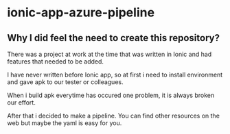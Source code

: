 # ionic-app-azure-pipeline

## Why I did feel the need to create this repository? 

There was a project at work at the time that was written in Ionic and had features that needed to be added.

I have never written before Ionic app, so at first i need to install environment and gave apk to our tester or colleagues. 

When i build apk everytime has occured one problem, it is always broken our effort.

After that i decided to make a pipeline. You can find other resources on the web but maybe the yaml is easy for you.
